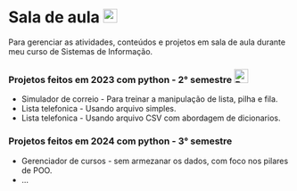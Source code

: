 # Sala de aula <img src="https://raw.githubusercontent.com/Tarikul-Islam-Anik/Telegram-Animated-Emojis/main/Objects/Books.webp" alt="Books" width="25" height="25" />
Para gerenciar as atividades, conteúdos e projetos em sala de aula durante meu curso de Sistemas de Informação.
### Projetos feitos em 2023 com python - 2° semestre <img src="https://raw.githubusercontent.com/Tarikul-Islam-Anik/Animated-Fluent-Emojis/master/Emojis/Travel%20and%20places/Rocket.png" alt="Rocket" width="25" height="25" /> 
* Simulador de correio - Para treinar a manipulação de lista, pilha e fila.
* Lista telefonica - Usando arquivo simples.
* Lista telefonica - Usando arquivo CSV com abordagem de dicionarios.
### Projetos feitos em 2024 com python - 3° semestre 
* Gerenciador de cursos - sem armezanar os dados, com foco nos pilares de POO.
* ...
